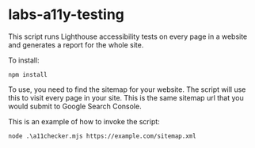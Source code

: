 # labs-a11y-testing

This script runs Lighthouse accessibility tests on every page in a website and generates a report for the whole site.

To install:
```
npm install
```

To use, you need to find the sitemap for your website. The script will use this to visit every page in your site. This is the same sitemap url that you would submit to Google Search Console.

This is an example of how to invoke the script:
```
node .\a11checker.mjs https://example.com/sitemap.xml
```
